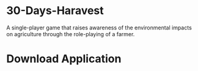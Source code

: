 # 30-Days-Haravest
A single-player game that raises awareness of the environmental impacts on agriculture through the role-playing of a farmer.
#  Download Application


